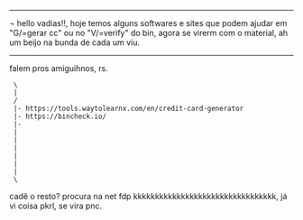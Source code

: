________________________________________________________________________________________________________________________________________________________________________________________
 ¬ hello vadias!!, hoje temos alguns softwares e sites que podem ajudar em "G/=gerar cc" ou no "V/=verify" do bin, agora se virerm com o material, ah um beijo na bunda de cada um viu.
________________________________________________________________________________________________________________________________________________________________________________________

falem pros amiguihnos, rs.

     \
     |
     /
     |- https://tools.waytolearnx.com/en/credit-card-generator
     |- https://bincheck.io/
     |- 
     |
     |
     |
     |
     |
     |
     \

cadê o resto? procura na net fdp kkkkkkkkkkkkkkkkkkkkkkkkkkkkkkkkk, já vi coisa pkrl, se vira pnc.
